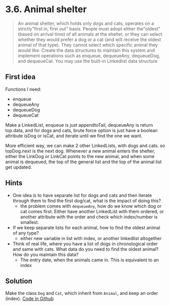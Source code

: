 # 3.6. Animal shelter

> An animal shelter, which holds only dogs and cats, operates on a strictly"first in, first out" basis. People must adopt either the"oldest" (based on arrival time) of all animals at the shelter, or they can select whether they would prefer a dog or a cat (and will receive the oldest animal of that type). They cannot select which specific animal they would like. Create the data structures to maintain this system and implement operations such as enqueue, dequeueAny, dequeueDog, and dequeueCat. You may use the built-in Linkedlist data structure

## First idea

Functions I need:

* enqueue
* dequeueAny
* dequeueDog
* dequeueCat

Make a LinkedList, enqueue is just appendtoTail, dequeueAny is return top.data, and for dogs and cats, brute force option is just have a boolean attribute isDog or isCat, and iterate until we find the one we want.

More efficient way, we can make 2 other LinkedLists, with dogs and cats. so topDog.next is the next dog. Whenever a new animal enters the shelter, either the LinkDog or LinkCat points to the new animal, and when some animal is dequeued, the top of the general list and the top of the animal list get updated.

## Hints

* One idea is to have separate list for dogs and cats and then iterate through them to find the first dog/cat, what is the impact of doing this?
  * the problem comes with `dequeueAny`, how do we know which dog or cat comes first. Either have another LinkedList with them ordered, or another attribute with the order and check which index/number is smallest.
* If we keep separate lists for each animal, how to find the oldest animal of any type?
  * either new variable in list with index, or another linkedlist altogether
* Think of real life, where you have a list of dogs in chronological order and same with cats. What data do you need to find the oldest animal? How do you maintain this data?
  * The entry date, when the animals came in. This is equivalent to an index

## Solution

Make the class `Dog` and `Cat`, which inherit from `Animal`, and keep an order (index). [Code in Github](https://github.com/careercup/CtCI-6th-Edition/tree/master/Java/Ch%2003.%20Stacks%20and%20Queues/Q3_06_Animal_Shelter)
